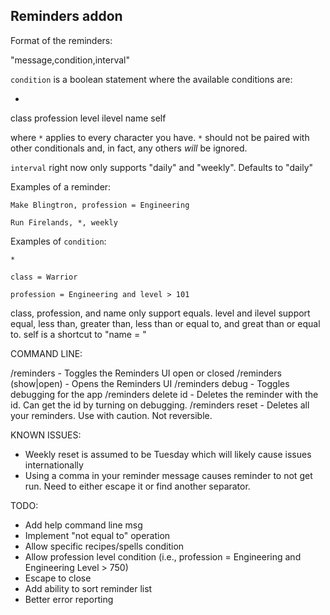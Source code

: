 ## Reminders addon

Format of the reminders:

"message,condition,interval"

`condition` is a boolean statement where the available conditions are:

*
class
profession
level
ilevel
name
self

where `*` applies to every character you have.  `*` should not be paired with other conditionals and, in fact, any others _will_ be ignored.

`interval` right now only supports "daily" and "weekly".  Defaults to "daily"

Examples of a reminder:

    Make Blingtron, profession = Engineering

    Run Firelands, *, weekly

Examples of `condition`:

    *

    class = Warrior

    profession = Engineering and level > 101


class, profession, and name only support equals.  level and ilevel support equal, less than, greater than, less than or equal to, and great than or equal to.  self is a shortcut to "name = <name of the character that created the reminder>"

COMMAND LINE:

/reminders - Toggles the Reminders UI open or closed
/reminders (show|open) - Opens the Reminders UI
/reminders debug - Toggles debugging for the app
/reminders delete id - Deletes the reminder with the id.  Can get the id by turning on debugging.
/reminders reset - Deletes all your reminders.  Use with caution.  Not reversible.


KNOWN ISSUES:

* Weekly reset is assumed to be Tuesday which will likely cause issues internationally
* Using a comma in your reminder message causes reminder to not get run.  Need to either escape it or find another separator.

TODO:

* Add help command line msg
* Implement "not equal to" operation
* Allow specific recipes/spells condition
* Allow profession level condition (i.e., profession = Engineering and Engineering Level > 750)
* Escape to close
* Add ability to sort reminder list
* Better error reporting
